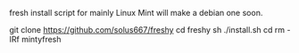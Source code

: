 fresh install script for mainly Linux Mint
will make a debian one soon.

git clone https://github.com/solus667/freshy
cd freshy
sh ./install.sh
cd
rm -IRf mintyfresh
